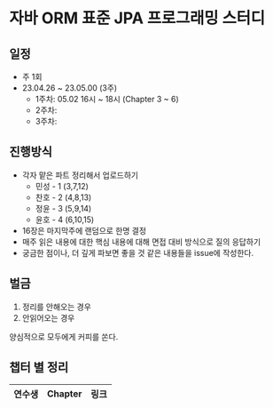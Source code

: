 # 자바 ORM 표준 JPA 프로그래밍 스터디

## 일정
- 주 1회
- 23.04.26 ~ 23.05.00 (3주)
  - 1주차: 05.02 16시 ~ 18시 (Chapter 3 ~ 6)
  - 2주차: 
  - 3주차: 

## 진행방식
- 각자 맡은 파트 정리해서 업로드하기
    - 민성 - 1 (3,7,12)
    - 찬호 - 2 (4,8,13)
    - 정윤 - 3 (5,9,14)
    - 윤호 - 4 (6,10,15)
- 16장은 마지막주에 랜덤으로 한명 결정
- 매주 읽은 내용에 대한 핵심 내용에 대해 면접 대비 방식으로 질의 응답하기
- 궁금한 점이나, 더 깊게 파보면 좋을 것 같은 내용들을 issue에 작성한다.

## 벌금
1. 정리를 안해오는 경우
2. 안읽어오는 경우

양심적으로 모두에게 커피를 쏜다.

## 챕터 별 정리

| **연수생** | **Chapter** | **링크** |
|------------|----------|---------|

<!-- 
  멘토링 정리 처럼 폴더에 파일 저장하고 
  챕터 순서대로  
  |연수생|1|링크| 
  추가해주세요.
-->